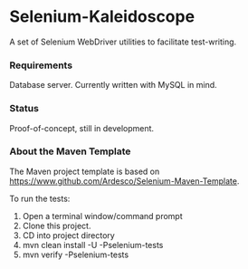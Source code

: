 Selenium-Kaleidoscope
=====================

A set of Selenium WebDriver utilities to facilitate test-writing.

### Requirements

Database server. Currently written with MySQL in mind.

### Status

Proof-of-concept, still in development.

### About the Maven Template

The Maven project template is based on https://www.github.com/Ardesco/Selenium-Maven-Template.

To run the tests:

1. Open a terminal window/command prompt
2. Clone this project.
3. CD into project directory
4. mvn clean install -U -Pselenium-tests
5. mvn verify -Pselenium-tests

